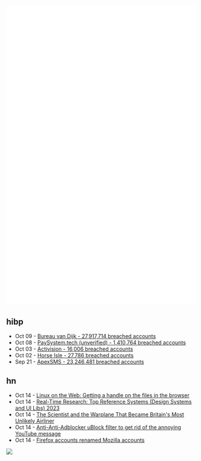 ![Metrics](https://raw.githubusercontent.com/phixion/phixion/master/metrics.svg)

## hibp

<!--
for https://github.com/phixion/phixion/blob/main/.github/workflows/feeds.yml
-->
<!--START_SECTION:haveibeenpwnd-->
- Oct 09 - [Bureau van Dijk - 27,917,714 breached accounts](https://haveibeenpwned.com/PwnedWebsites#BVD)
- Oct 08 - [PaySystem.tech (unverified) - 1,410,764 breached accounts](https://haveibeenpwned.com/PwnedWebsites#PaySystemTech)
- Oct 03 - [Activision - 16,006 breached accounts](https://haveibeenpwned.com/PwnedWebsites#Activision)
- Oct 02 - [Horse Isle - 27,786 breached accounts](https://haveibeenpwned.com/PwnedWebsites#HorseIsle)
- Sep 21 - [ApexSMS - 23,246,481 breached accounts](https://haveibeenpwned.com/PwnedWebsites#ApexSMS)
<!--END_SECTION:haveibeenpwnd-->

## hn

<!--
for https://github.com/phixion/phixion/blob/main/.github/workflows/feeds.yml
-->
<!--START_SECTION:hn-->
- Oct 14 - [Linux on the Web: Getting a handle on the files in the browser](https://linuxontheweb.github.io/docs/what-it-is.html)
- Oct 14 - [Real-Time Research: Top Reference Systems (Design Systems and UI Libs) 2023](https://app.excalidraw.com/l/5M4i1z9oaht/2Be9A63OXZt)
- Oct 14 - [The Scientist and the Warplane That Became Britain's Most Unlikely Airliner](https://www.thedrive.com/the-war-zone/the-nuclear-scientist-and-the-warplane-that-became-britains-most-unlikely-airliner)
- Oct 14 - [Anti-Anti-Adblocker uBlock filter to get rid of the annoying YouTube message](https://twitter.com/endermanch/status/1713129854818742684)
- Oct 14 - [Firefox accounts renamed Mozilla accounts](https://support.mozilla.org/en-US/kb/firefox-accounts-renamed-mozilla-accounts)
<!--END_SECTION:hn-->

<!--
for https://yhype.me
-->
![](https://hit.yhype.me/github/profile?user_id=13013670)
